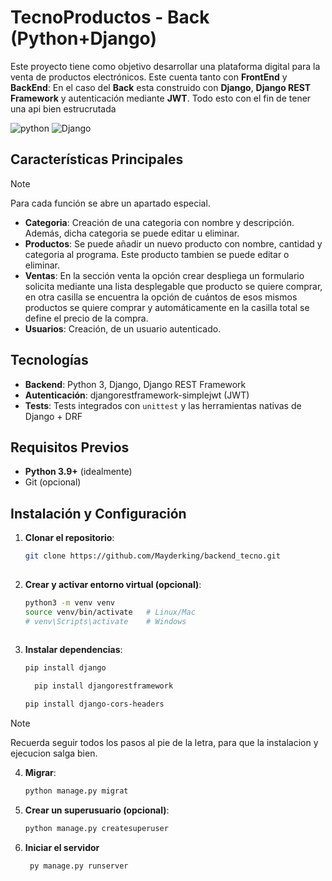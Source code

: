 # TecnoProductos - Back (Python+Django)
Este proyecto tiene como objetivo desarrollar una plataforma digital para la venta de productos electrónicos. Este cuenta tanto con **FrontEnd** y **BackEnd**: En el caso del **Back** esta construido con **Django**, **Django REST Framework** y autenticación mediante **JWT**. Todo esto con el fin de tener una api bien estrucrutada
<br>

![python](https://img.shields.io/badge/python-3670A0?style=for-the-badge&logo=python&logoColor=ffdd54)
![Django](https://img.shields.io/badge/django-%23092E20.svg?style=for-the-badge&logo=django&logoColor=white)
## Características Principales
>[!Note]
>Para cada función se abre un apartado especial.
- **Categoria**: Creación de una categoria con nombre y descripción. Además, dicha categoria se puede editar u eliminar.
- **Productos**: Se puede añadir un nuevo producto con nombre, cantidad  y categoria al programa. Este producto tambien se puede editar o eliminar.
- **Ventas**: En la sección venta la opción crear despliega un formulario solicita mediante una lista desplegable que producto se quiere comprar, en otra casilla se encuentra la opción de cuántos de esos mismos productos se quiere comprar y automáticamente en la casilla total se define el precio de la compra.
- **Usuarios**: Creación, de un usuario autenticado.
## Tecnologías

- **Backend**: Python 3, Django, Django REST Framework
- **Autenticación**: djangorestframework-simplejwt (JWT)
- **Tests**: Tests integrados con `unittest` y las herramientas nativas de Django + DRF

## Requisitos Previos

- **Python 3.9+** (idealmente)
- Git (opcional)

## Instalación y Configuración

1. **Clonar el repositorio**:
   
   ```bash
   git clone https://github.com/Mayderking/backend_tecno.git
  
2. **Crear y activar entorno virtual (opcional)**:
   
   ```bash
   python3 -m venv venv
   source venv/bin/activate   # Linux/Mac
   # venv\Scripts\activate    # Windows
  
3. **Instalar dependencias**:
   
   ```bash
   pip install django 
   ```
   ```bash
     pip install djangorestframework
   ```
   ```bash
   pip install django-cors-headers
   ```
    
> [!Note]
> Recuerda seguir todos los pasos al pie de la letra, para que la instalacion y ejecucion salga bien.

4. **Migrar**:
      
   ```bash
   python manage.py migrat
   ```
5. **Crear un superusuario (opcional)**:
    ```bash
    python manage.py createsuperuser
   
6. **Iniciar el servidor**
   ```bash
    py manage.py runserver
